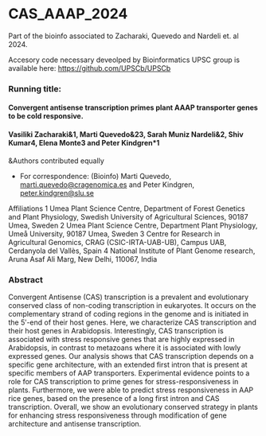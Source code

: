 # CAS_AAAP_2024

Part of the bioinfo associated to Zacharaki, Quevedo and Nardeli et. al 2024.

Accesory code necessary deveolped by Bioinformatics UPSC group is available here: https://github.com/UPSCb/UPSCb

### Running title:
#### Convergent antisense transcription primes plant AAAP transporter genes to be cold responsive.
#### Vasiliki Zacharaki&1, Marti Quevedo&23, Sarah Muniz Nardeli&2, Shiv Kumar4, Elena Monte3 and Peter Kindgren*1

&Authors contributed equally
* For correspondence: (Bioinfo) Marti Quevedo, marti.quevedo@cragenomica.es and Peter Kindgren, peter.kindgren@slu.se

Affiliations
1 Umea Plant Science Centre, Department of Forest Genetics and Plant Physiology, Swedish University of Agricultural Sciences, 90187 Umea, Sweden
2 Umea Plant Science Centre, Department Plant Physiology, Umeå University, 90187 Umea, Sweden
3 Centre for Research in Agricultural Genomics, CRAG (CSIC-IRTA-UAB-UB), Campus UAB, Cerdanyola del Vallès, Spain
4 National Institute of Plant Genome research, Aruna Asaf Ali Marg, New Delhi, 110067, India

### Abstract
Convergent Antisense (CAS) transcription is a prevalent and evolutionary conserved class of non-coding transcription in eukaryotes. It occurs on the complementary strand of coding regions in the genome and is initiated in the 5ʹ-end of their host genes. Here, we characterize CAS transcription and their host genes in Arabidopsis. Interestingly, CAS transcription is associated with stress responsive genes that are highly expressed in Arabidopsis, in contrast to metazoans where it is associated with lowly expressed genes. Our analysis shows that CAS transcription depends on a specific gene architecture, with an extended first intron that is present at specific members of AAP transporters. Experimental evidence points to a role for CAS transcription to prime genes for stress-responsiveness in plants. Furthermore, we were able to predict stress responsiveness in AAP rice genes, based on the presence of a long first intron and CAS transcription. Overall, we show an evolutionary conserved strategy in plants for enhancing stress responsiveness through modification of gene architecture and antisense transcription.
